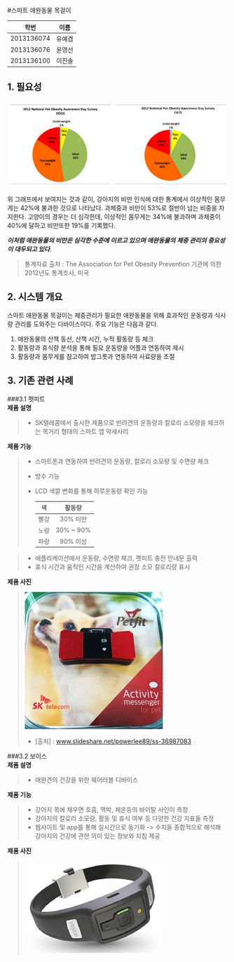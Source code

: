 #스마트 애완동물 목걸이

| 학번 | 이름 |
| :-----------: |:-------------:|
| 2013136074 | 유예겸 |
| 2013136076 | 윤영선|
| 2013136100 | 이진솔 |


## 1. 필요성

![비만통계](https://github.com/uyk/CSD/blob/master/%EB%B9%84%EB%A7%8C%ED%86%B5%EA%B3%84.PNG "비만통계")

위 그래프에서 보여지는 것과 같이, 강아지의 비만 인식에 대한 통계에서 이상적인 몸무게는 42%에 불과한 것으로 나타났다. 과체중과 비만이 53%로 절반이 넘는 비중을 차지한다. 고양이의 경우는 더 심각한데, 이상적인 몸무게는 34%에 불과하며 과체중이 40%에 달하고 비만또한 19%를 기록했다.

**_이처럼 애완동물의 비만은 심각한 수준에 이르고 있으며 애완동물의 체중 관리의 중요성이 대두되고 있다_**.

>통계자료 출처 : The Association for Pet Obesity Prevention 기관에 의한 2012년도 통계조사, 미국

## 2. 시스템 개요

스마트 애완동물 목걸이는 체중관리가 필요한 애완동물을 위해 효과적인 운동량과 식사량 관리를 도와주는 디바이스이다. 주요 기능은 다음과 같다.

1. 애완동물의 산책 동선, 산책 시간, 누적 활동량 등 체크
2. 활동량과 휴식량 분석을 통해 필요 운동량을 어플과 연동하여 제시
3. 활동량과 몸무게를 참고하여 밥그릇과 연동하여 사료량을 조절

## 3. 기존 관련 사례

###3.1 펫피트
<br />
**제품 설명**
>- SK텔레콤에서 출시한 제품으로 반려견의 운동량과 칼로리 소모량을 체크하는 목거리 형태의 스마트 앱 악세사리

**제품 기능**
>- 스마트폰과 연동하여 반려견의 운동량, 칼로리 소모량 및 수면량 체크
>- 방수 기능
>- LCD 색깔 변화를 통해 하루운동량 확인 가능
>
>   | 색 | 활동량 |
>   | :-----------: |:-------------:|
>   | 빨강 | 30% 미만 |
>   | 노랑 | 30% ~ 90%|
>   | 파랑 | 90% 이상 |

>- 애플리케이션에서 운동량, 수면량 체크, 펫피트 충전 안내문 출력
>- 휴식 시간과 움직인 시간을 계산하여 권장 소모 칼로리량 표시


**제품 사진**

>   ![펫피트](https://github.com/uyk/CSD/blob/master/%ED%8E%AB%ED%94%BC%ED%8A%B8.PNG "펫피트")
>- [출처] : www.slideshare.net/powerlee89/ss-36987083


###3.2 보이스
<br />
**제품 설명**
>- 애완견의 건강을 위한 웨어러블 디바이스 

**제품 기능**
>- 강아지 목에 채우면 호흡, 맥박, 체온등의 바이탈 사인이 측정
>- 강아지의 칼로리 소모량, 활동 및 휴식 여부 등 다양한 건강 지표들 측정
>- 웹사이트 및 app를 통해 실시간으로 동기화 -> 수치들 종합적으로 해석해 강아지의 건강에 관한 의미 있는 정보와 지침 제공


**제품 사진**

>   ![보이스](https://github.com/uyk/CSD/blob/master/%EB%B3%B4%EC%9D%B4%EC%8A%A4.PNG "보이스")


